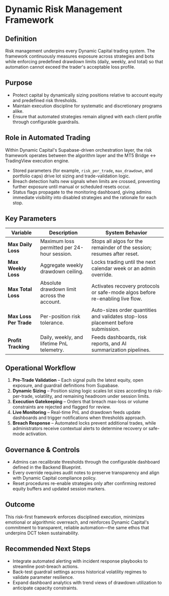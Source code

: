 # Dynamic Risk Management Framework

## Definition
Risk management underpins every Dynamic Capital trading system. The framework continuously measures exposure across strategies and bots while enforcing predefined drawdown limits (daily, weekly, and total) so that automation cannot exceed the trader's acceptable loss profile.

## Purpose
- Protect capital by dynamically sizing positions relative to account equity and predefined risk thresholds.
- Maintain execution discipline for systematic and discretionary programs alike.
- Ensure that automated strategies remain aligned with each client profile through configurable guardrails.

## Role in Automated Trading
Within Dynamic Capital's Supabase-driven orchestration layer, the risk framework operates between the algorithm layer and the MT5 Bridge ↔ TradingView execution engine.

- Stored parameters (for example, `risk_per_trade`, `max_drawdown`, and portfolio caps) drive lot sizing and trade-validation logic.
- Breach detection halts new signals when limits are crossed, preventing further exposure until manual or scheduled resets occur.
- Status flags propagate to the monitoring dashboard, giving admins immediate visibility into disabled strategies and the rationale for each stop.

## Key Parameters
| Variable | Description | System Behavior |
| --- | --- | --- |
| **Max Daily Loss** | Maximum loss permitted per 24-hour session. | Stops all algos for the remainder of the session; resumes after reset. |
| **Max Weekly Loss** | Aggregate weekly drawdown ceiling. | Locks trading until the next calendar week or an admin override. |
| **Max Total Loss** | Absolute drawdown limit across the account. | Activates recovery protocols or safe-mode algos before re-enabling live flow. |
| **Max Loss Per Trade** | Per-position risk tolerance. | Auto-sizes order quantities and validates stop-loss placement before submission. |
| **Profit Tracking** | Daily, weekly, and lifetime PnL telemetry. | Feeds dashboards, risk reports, and AI summarization pipelines. |

## Operational Workflow
1. **Pre-Trade Validation** – Each signal pulls the latest equity, open exposure, and guardrail definitions from Supabase.
2. **Dynamic Sizing** – Position sizing logic scales lot sizes according to risk-per-trade, volatility, and remaining headroom under session limits.
3. **Execution Gatekeeping** – Orders that breach max-loss or volume constraints are rejected and flagged for review.
4. **Live Monitoring** – Real-time PnL and drawdown feeds update dashboards and trigger notifications when thresholds approach.
5. **Breach Response** – Automated locks prevent additional trades, while administrators receive contextual alerts to determine recovery or safe-mode activation.

## Governance & Controls
- Admins can recalibrate thresholds through the configurable dashboard defined in the Backend Blueprint.
- Every override requires audit notes to preserve transparency and align with Dynamic Capital compliance policy.
- Reset procedures re-enable strategies only after confirming restored equity buffers and updated session markers.

## Outcome
This risk-first framework enforces disciplined execution, minimizes emotional or algorithmic overreach, and reinforces Dynamic Capital's commitment to transparent, reliable automation—the same ethos that underpins DCT token sustainability.

## Recommended Next Steps
- Integrate automated alerting with incident response playbooks to streamline post-breach actions.
- Back-test guardrail settings across historical volatility regimes to validate parameter resilience.
- Expand dashboard analytics with trend views of drawdown utilization to anticipate capacity constraints.
